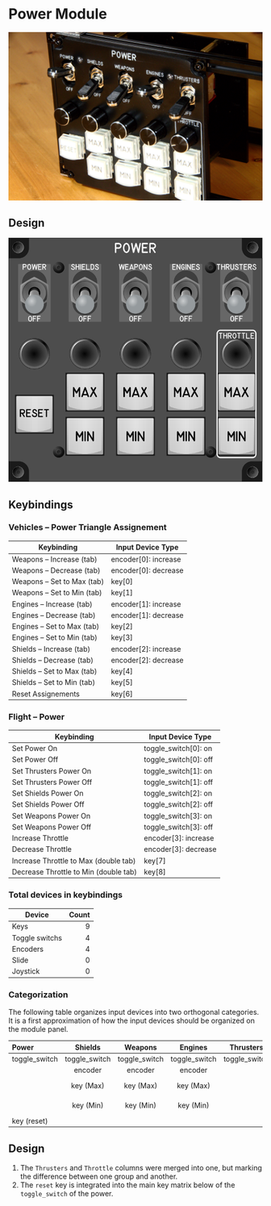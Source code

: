 # Power Module

![Real Power Module](images/RealPowerModule.jpg)

## Design

![Power Module](images/PowerModule_125mmWidth.png)

## Keybindings

### Vehicles – Power Triangle  Assignement

| Keybinding                                                       | Input Device Type                    |
| ---------------------------------------------------------------- | ------------------------------------------------- |
| Weapons – Increase (tab)                                         | encoder[0]: increase                           |
| Weapons – Decrease (tab)                                         | encoder[0]: decrease                    |
| Weapons – Set to Max (tab)                                       | key[0]  |
| Weapons – Set to Min (tab)                                       | key[1]      |
| Engines – Increase (tab)                                         | encoder[1]: increase  |
| Engines – Decrease (tab)                                         | encoder[1]: decrease     |
| Engines – Set to Max (tab)                                       | key[2]                       |
| Engines – Set to Min (tab)                                       | key[3]        |
| Shields – Increase (tab)                                         | encoder[2]: increase   |
| Shields – Decrease (tab)                                         | encoder[2]: decrease   |
| Shields – Set to Max (tab)                                       | key[4]             |
| Shields – Set to Min (tab)                                       | key[5]         |
| Reset Assignements                                               | key[6]         |

### Flight – Power

| Keybinding                                                       | Input Device Type                    |
| ---------------------------------------------------------------- | ------------------------------------------------- |
| Set Power On                                                     | toggle_switch[0]: on   |
| Set Power Off                                                    | toggle_switch[0]: off        |
| Set Thrusters Power On                                           | toggle_switch[1]: on   |
| Set Thrusters Power Off                                          | toggle_switch[1]: off |
| Set Shields Power On                                             | toggle_switch[2]: on   |
| Set Shields Power Off                                            | toggle_switch[2]: off |
| Set Weapons Power On                                             | toggle_switch[3]: on |
| Set Weapons Power Off                                            | toggle_switch[3]: off |
| Increase Throttle                                                | encoder[3]: increase |
| Decrease Throttle                                                | encoder[3]: decrease |
| Increase Throttle to Max (double tab)                            | key[7] |
| Decrease Throttle to Min (double tab)                            | key[8] |

### Total devices in keybindings

| Device               |  Count |
| -------------------- | -----: |
| Keys                 |      9 |
| Toggle switchs       |      4 |
| Encoders             |      4 |
| Slide                |      0 |
| Joystick             |      0 |

### Categorization

The following table organizes input devices into two orthogonal categories.
It is a first approximation of how the input devices should be organized on the
module panel.


| Power         | Shields       | Weapons       |    Engines    | Thrusters     | Throttle      |
| :------------ | :-----------: | :-----------: | :-----------: | :-----------: | :-----------: |
| toggle_switch | toggle_switch | toggle_switch | toggle_switch | toggle_switch |               |
|               | encoder       | encoder       | encoder       |               | encoder       |
|               | key (Max)     | key (Max)     | key (Max)     |               | key (Max)     |
|               | key (Min)     | key (Min)     | key (Min)     |               | key (Min)     |
| key (reset)   |               |               |               |               |               |

## Design

1. The `Thrusters` and `Throttle` columns were merged into one, but
    marking the difference between one group and another.
1. The `reset` key is integrated into the main key matrix below
    of the `toggle_switch` of the power.
